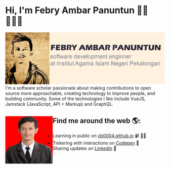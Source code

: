 # Hi, I'm Febry Ambar Panuntun 👋🏾 👩🏾‍💻

<img src="https://raw.githubusercontent.com/vb0004/vb0004/master/gh-header-image-cropped.png" alt="banner that says Febry Ambar Panuntun Powell - software engineer">
I'm a software scholar passionate about making contributions to open source more approachable, creating technology to improve people, and building community. Some of the technologies I like include VueJS, Jamstack (JavaScript, API + Markup) and GraphQL.


## Find me around the web 🌎: <a href="https://github.com/sponsors/vb0004"><img align="left" width="150" height="150" src="https://github.com/vb0004/vb0004/blob/main/octomonica/febry-ambar-panuntun.png?raw=true"></a>
- Learning in public on <a href="https://vb0004.github.io">vb0004.github.io</a> 📹 ✍🏾
- Tinkering with interactions on <a href="https://codepen.io/vb0004"> Codepen</a> 🏓
- Sharing updates on <a href="https://www.linkedin.com/in/febry-ambar-panuntun-61a88461//">LinkedIn</a> 💼
